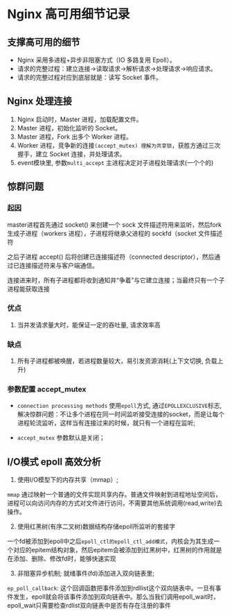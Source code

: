 # Nginx 高可用细节记录

## 支撑高可用的细节

- Nginx 采用多进程+异步非阻塞方式（IO 多路复用 Epoll）。
- 请求的完整过程：建立连接→读取请求→解析请求→处理请求→响应请求。
- 请求的完整过程对应到底层就是：读写 Socket 事件。

## Nginx 处理连接

1. Nginx 启动时，Master 进程，加载配置文件。
2. Master 进程，初始化监听的 Socket。
3. Master 进程，Fork 出多个 Worker 进程。
4. Worker 进程，竞争新的连接`(accept_mutex) 理解为共享锁`，获胜方通过三次握手，建立 Socket 连接，并处理请求。
5. event模块里, 参数`multi_accept` 主进程决定对子进程处理请求(一个个的)

## 惊群问题

### 起因

master进程首先通过 socket() 来创建一个 sock 文件描述符用来监听，然后fork生成子进程（workers 进程），子进程将继承父进程的 sockfd（socket 文件描述符

之后子进程 accept() 后将创建已连接描述符（connected descriptor），然后通过已连接描述符来与客户端通信。

连接进来时，所有子进程都将收到通知并“争着”与它建立连接；当最终只有一个子进程能获取连接

### 优点

1. 当并发请求量大时，能保证一定的吞吐量, 请求效率高

### 缺点

1. 所有子进程都被唤醒，若进程数量较大，易引发资源消耗(上下文切换, 负载上升)

### 参数配置 accept_mutex

- `connection processing methods` 使用`epoll`方式, 通过`EPOLLEXCLUSIVE`标志, 解决惊群问题：不让多个进程在同一时间监听接受连接的socket，而是让每个进程轮流监听，这样当有连接过来的时候，就只有一个进程在监听;

- `accept_mutex` 参数默认是关闭；

## I/O模式 epoll 高效分析

1. 使用I/O模型下的内存共享（mmap）;

`mmap` 通过映射一个普通的文件实现共享内存。普通文件映射到进程地址空间后，进程可以向访问内存的方式对文件进行访问，不需要其他系统调用(read,write)去操作。

2. 使用红黑树(有序二叉树)数据结构存储epoll所监听的套接字

 一个fd被添加到epoll中之后`epoll_ctl的epoll_ctl_add模式`，内核会为其生成一个对应的epitem结构对象，然后epitem会被添加到红黑树中，红黑树的作用就是在添加、删除、修改fd时，能够快速实现

3. 非阻塞异步机制; 就绪事件(fd)添加进入双向链表里;

`ep_poll_callback`: 这个回调函数把事件添加到rdllist这个双向链表中。一旦有事件发生，epoll就会将该事件添加到双向链表中。那么当我们调用epoll_wait时，epoll_wait只需要检查rdlist双向链表中是否有存在注册的事件
